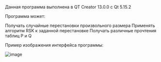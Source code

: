 Данная программа выполнена в QT Creator 13.0.0 с Qt 5.15.2

Программа может:

Получать случайные перестановки произвольного размера
Применять алгоритм RSK к заданной перестановке
Получать различные прочтения таблиц P и Q

Пример изображения интерфейса программы:

![image](https://github.com/TheTiNi17/YoungTable/assets/90691854/7563ddfe-e846-4e72-b5ea-32660d82c4dc)
